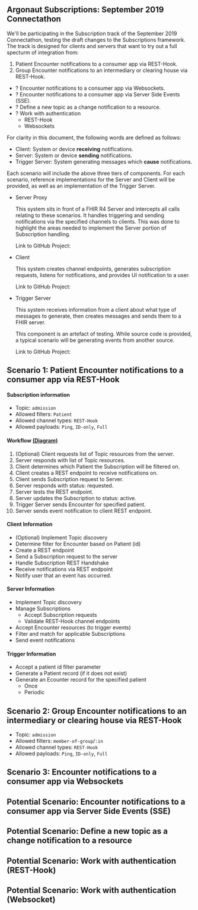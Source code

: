 ## Argonaut Subscriptions: September 2019 Connectathon

We'll be participating in the Subscription track of the September 2019
Connectathon, testing the draft changes to the Subscriptions framework.  
The track is designed for clients and servers that want to try out a full
specturm of integration from:

1. Patient Encounter notifications to a consumer app via REST-Hook.
2. Group Encounter notifications to an intermediary or clearing house via REST-Hook.
- ? Encounter notifications to a consumer app via Websockets.
- ? Encounter notifications to a consumer app via Server Side Events (SSE).
- ? Define a new topic as a change notification to a resource.
- ? Work with authentication
    - REST-Hook
    - Websockets

For clarity in this document, the following words are defined as follows:

- Client: System or device **receiving** notifications.
- Server: System or device **sending** notifications.
- Trigger Server: System generating messages which **cause** notifications.

Each scenario will include the above three tiers of components.  For each 
scenario, reference implementations for the Server and Client will be provided, 
as well as an implementation of the Trigger Server.

- Server Proxy

    This system sits in front of a FHIR R4 Server and intercepts all calls relating 
    to these scenarios.  It handles triggering and sending notifications via the 
    specified channels to clients.  This was done to highlight the areas needed to 
    implement the Server portion of Subscription handling.

    Link to GitHub Project: 

- Client

    This system creates channel endpoints, generates subscription requests, listens
    for notifications, and provides UI notification to a user.

    Link to GitHub Project:

- Trigger Server

    This system receives information from a client about what type of messages to
    generate, then creates messages and sends them to a FHIR server.

    This component is an artefact of testing.  While source code is provided, a
    typical scenario will be generating events from another source.

    Link to GitHub Project: 

## Scenario 1: Patient Encounter notifications to a consumer app via REST-Hook

#### Subscription information

- Topic: `admission`
- Allowed filters: `Patient`
- Allowed channel types: `REST-Hook`
- Allowed payloads: `Ping`, `ID-only`, `Full`

#### Workflow [(Diagram)](https://github.com/microsoft-healthcare-madison/argo-subscription-docs/blob/master/RegistrationWorkflows/svg/Basic.svg)

1. (Optional) Client requests list of Topic resources from the server.
2. Server responds with list of Topic resources.
3. Client determines which Patient the Subscription will be filtered on.
4. Client creates a REST endpoint to receive notifications on.
5. Client sends Subscription request to Server.
6. Server responds with status: requested.
7. Server tests the REST endpoint.
8. Server updates the Subscription to status: active.
9. Trigger Server sends Encounter for specified patient.
10. Server sends event notification to client REST endpoint.

#### Client Information

- (Optional) Implement Topic discovery
- Determine filter for Encounter based on Patient (id)
- Create a REST endpoint
- Send a Subscription request to the server
- Handle Subscription REST Handshake
- Receive notifications via REST endpoint
- Notify user that an event has occurred.

#### Server Information

- Implement Topic discovery
- Manage Subscriptions
  - Accept Subscription requests
  - Validate REST-Hook channel endpoints
- Accept Encounter resources (to trigger events)
- Filter and match for applicable Subscriptions
- Send event notifications

#### Trigger Information

- Accept a patient id filter parameter
- Generate a Patient record (if it does not exist)
- Generate an Ecounter record for the specified patient
  - Once
  - Periodic


## Scenario 2: Group Encounter notifications to an intermediary or clearing house via REST-Hook

- Topic: `admission`
- Allowed filters: `member-of-group`/`:in`
- Allowed channel types: `REST-Hook`
- Allowed payloads: `Ping`, `ID-only`, `Full`


## Scenario 3: Encounter notifications to a consumer app via Websockets

## Potential Scenario: Encounter notifications to a consumer app via Server Side Events (SSE)

## Potential Scenario: Define a new topic as a change notification to a resource

## Potential Scenario: Work with authentication (REST-Hook)

## Potential Scenario: Work with authentication (Websocket)

